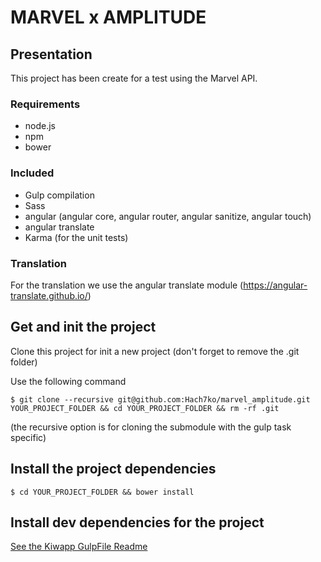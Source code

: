 # MARVEL x AMPLITUDE

## Presentation

This project has been create for a test using the Marvel API.

### Requirements

- node.js
- npm
- bower

### Included

- Gulp compilation
- Sass 
- angular (angular core, angular router, angular sanitize, angular touch)
- angular translate
- Karma (for the unit tests)

### Translation

For the translation we use the angular translate module (https://angular-translate.github.io/)

## Get and init the project

Clone this project for init a new project (don't forget to remove the .git folder)

Use the following command
```shell
$ git clone --recursive git@github.com:Hach7ko/marvel_amplitude.git YOUR_PROJECT_FOLDER && cd YOUR_PROJECT_FOLDER && rm -rf .git
```
(the recursive option is for cloning the submodule with the gulp task specific)

## Install the project dependencies

```shell
$ cd YOUR_PROJECT_FOLDER && bower install
```

## Install dev dependencies for the project
 
 <a href="https://github.com/procheo/Kiwapp_GulpFile/blob/master/README.md">See the Kiwapp GulpFile Readme</a>

